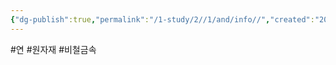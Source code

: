 ```yaml
---
{"dg-publish":true,"permalink":"/1-study/2//1/and/info//","created":"2024-11-20T21:02:28.604+09:00","updated":"2025-06-26T12:42:55.754+09:00"}
---
```


#연 #원자재 #비철금속


